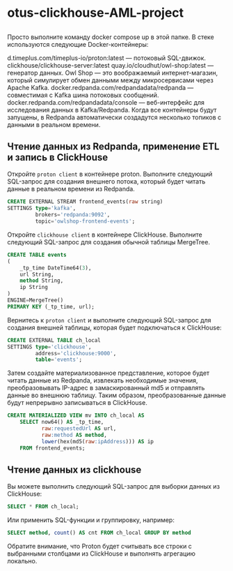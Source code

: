 # otus-clickhouse-AML-project


## 

Просто выполните команду docker compose up в этой папке. В стеке используются следующие Docker-контейнеры:

d.timeplus.com/timeplus-io/proton:latest — потоковый SQL-движок.
clickhouse/clickhouse-server:latest
quay.io/cloudhut/owl-shop:latest — генератор данных. Owl Shop — это воображаемый интернет-магазин, который симулирует обмен данными между микросервисами через Apache Kafka.
docker.redpanda.com/redpandadata/redpanda — совместимая с Kafka шина потоковых сообщений.
docker.redpanda.com/redpandadata/console — веб-интерфейс для исследования данных в Kafka/Redpanda.
Когда все контейнеры будут запущены, в Redpanda автоматически создадутся несколько топиков с данными в реальном времени.

## Чтение данных из Redpanda, применение ETL и запись в ClickHouse
Откройте `proton client` в контейнере proton. Выполните следующий SQL-запрос для создания внешнего потока, который будет читать данные в реальном времени из Redpanda.

```sql
CREATE EXTERNAL STREAM frontend_events(raw string)
SETTINGS type='kafka',
         brokers='redpanda:9092',
         topic='owlshop-frontend-events';
```

Откройте `clickhouse client` в контейнере ClickHouse. Выполните следующий SQL-запрос для создания обычной таблицы MergeTree.

```sql
CREATE TABLE events
(
    _tp_time DateTime64(3),
    url String,
    method String,
    ip String
)
ENGINE=MergeTree()
PRIMARY KEY (_tp_time, url);
```

Вернитесь к `proton client` и выполните следующий SQL-запрос для создания внешней таблицы, которая будет подключаться к ClickHouse:
```sql
CREATE EXTERNAL TABLE ch_local
SETTINGS type='clickhouse',
         address='clickhouse:9000',
         table='events';
```

Затем создайте материализованное представление, которое будет читать данные из Redpanda, извлекать необходимые значения, преобразовывать IP-адрес в замаскированный md5 и отправлять данные во внешнюю таблицу. Таким образом, преобразованные данные будут непрерывно записываться в ClickHouse.

```sql
CREATE MATERIALIZED VIEW mv INTO ch_local AS
    SELECT now64() AS _tp_time,
           raw:requestedUrl AS url,
           raw:method AS method,
           lower(hex(md5(raw:ipAddress))) AS ip
    FROM frontend_events;
```

## Чтение данных из clickhouse

Вы можете выполнить следующий SQL-запрос для выборки данных из ClickHouse:

```sql
SELECT * FROM ch_local;
```

Или применить SQL-функции и группировку, например:

```sql
SELECT method, count() AS cnt FROM ch_local GROUP BY method
```

Обратите внимание, что Proton будет считывать все строки с выбранными столбцами из ClickHouse и выполнять агрегацию локально.